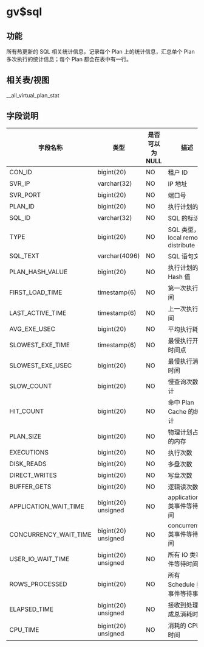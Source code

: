 gv$sql
===========================

功能
-----------

所有热更新的 SQL 相关统计信息，记录每个 Plan 上的统计信息，汇总单个 Plan 多次执行的统计信息；每个 Plan 都会在表中有一行。

相关表/视图
---------------

__all_virtual_plan_stat

字段说明
-------------

|       **字段名称**        |       **类型**        | **是否可以为 NULL** |             **描述**             |
|-----------------------|---------------------|----------------|--------------------------------|
| CON_ID                | bigint(20)          | NO             | 租户 ID                          |
| SVR_IP                | varchar(32)         | NO             | IP 地址                          |
| SVR_PORT              | bigint(20)          | NO             | 端口号                            |
| PLAN_ID               | bigint(20)          | NO             | 执行计划的 ID                       |
| SQL_ID                | varchar(32)         | NO             | SQL 的标识符                       |
| TYPE                  | bigint(20)          | NO             | SQL 类型，local remote distribute |
| SQL_TEXT              | varchar(4096)       | NO             | SQL 语句文本                       |
| PLAN_HASH_VALUE       | bigint(20)          | NO             | 执行计划的 Hash 值                   |
| FIRST_LOAD_TIME       | timestamp(6)        | NO             | 第一次执行时间                        |
| LAST_ACTIVE_TIME      | timestamp(6)        | NO             | 上一次执行时间                        |
| AVG_EXE_USEC          | bigint(20)          | NO             | 平均执行耗时                         |
| SLOWEST_EXE_TIME      | timestamp(6)        | NO             | 最慢执行开始时间点                      |
| SLOWEST_EXE_USEC      | bigint(20)          | NO             | 最慢执行消耗时间                       |
| SLOW_COUNT            | bigint(20)          | NO             | 慢查询次数统计                        |
| HIT_COUNT             | bigint(20)          | NO             | 命中 Plan Cache 的统计              |
| PLAN_SIZE             | bigint(20)          | NO             | 物理计划占用的内存                      |
| EXECUTIONS            | bigint(20)          | NO             | 执行次数                           |
| DISK_READS            | bigint(20)          | NO             | 多盘次数                           |
| DIRECT_WRITES         | bigint(20)          | NO             | 写盘次数                           |
| BUFFER_GETS           | bigint(20)          | NO             | 逻辑读次数                          |
| APPLICATION_WAIT_TIME | bigint(20) unsigned | NO             | application 类事件等待时间            |
| CONCURRENCY_WAIT_TIME | bigint(20) unsigned | NO             | concurrentcy 类事件等待时间           |
| USER_IO_WAIT_TIME     | bigint(20) unsigned | NO             | 所有 IO 类事件等待时间                  |
| ROWS_PROCESSED        | bigint(20)          | NO             | 所有 Schedule 类事件等待事件            |
| ELAPSED_TIME          | bigint(20) unsigned | NO             | 接收到处理完成总消耗时间                   |
| CPU_TIME              | bigint(20) unsigned | NO             | 消耗的 CPU 时间                     |
